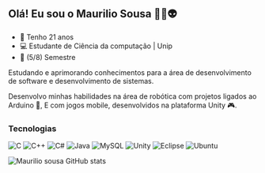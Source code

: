 ## Olá! Eu sou o Maurilio Sousa 🖖🏼👽

- 🌱 Tenho 21 anos
- 💻 Estudante de Ciência da computação | Unip
- 🚩 (5/8) Semestre

Estudando e aprimorando conhecimentos para a área de desenvolvimento de software e desenvolvimento de sistemas.

Desenvolvo minhas habilidades na área de robótica com projetos ligados ao Arduino 🤖, E com jogos mobile, desenvolvidos na plataforma Unity 🎮.

### Tecnologias
![C](https://img.shields.io/badge/c-%2300599C.svg?style=for-the-badge&logo=c&logoColor=white) ![C++](https://img.shields.io/badge/c++-%2300599C.svg?style=for-the-badge&logo=c%2B%2B&logoColor=white) ![C#](https://img.shields.io/badge/c%23-%23239120.svg?style=for-the-badge&logo=csharp&logoColor=white) ![Java](https://img.shields.io/badge/java-%23ED8B00.svg?style=for-the-badge&logo=openjdk&logoColor=white) ![MySQL](https://img.shields.io/badge/mysql-4479A1.svg?style=for-the-badge&logo=mysql&logoColor=white) ![Unity](https://img.shields.io/badge/unity-%23000000.svg?style=for-the-badge&logo=unity&logoColor=white) ![Eclipse](https://img.shields.io/badge/Eclipse-FE7A16.svg?style=for-the-badge&logo=Eclipse&logoColor=white) ![Ubuntu](https://img.shields.io/badge/Ubuntu-E95420?style=for-the-badge&logo=ubuntu&logoColor=white)

![Maurilio sousa GitHub stats](https://github-readme-stats.vercel.app/api?username=maurilio-sousa&show_icons=true&theme=transparent)
